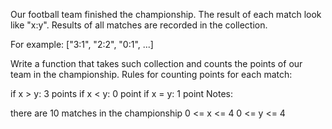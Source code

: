 Our football team finished the championship. The result of each match look like "x:y". Results of all matches are recorded in the collection.

For example: ["3:1", "2:2", "0:1", ...]

Write a function that takes such collection and counts the points of our team in the championship. Rules for counting points for each match:

if x > y: 3 points
if x < y: 0 point
if x = y: 1 point
Notes:

there are 10 matches in the championship
0 <= x <= 4
0 <= y <= 4